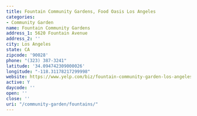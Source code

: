 ```yaml
---
title: Fountain Community Gardens, Food Oasis Los Angeles
categories:
- Community Garden
name: Fountain Community Gardens
address_1: 5620 Fountain Avenue
address_2: ''
city: Los Angeles
state: CA
zipcode: '90028'
phone: "(323) 387-3241"
latitude: '34.094742309000026'
longitude: "-118.31178217299998"
website: https://www.yelp.com/biz/fountain-community-garden-los-angeles
active: Y
daycode: ''
open: ''
close: ''
uri: "/community-garden/fountains/"
---
```


